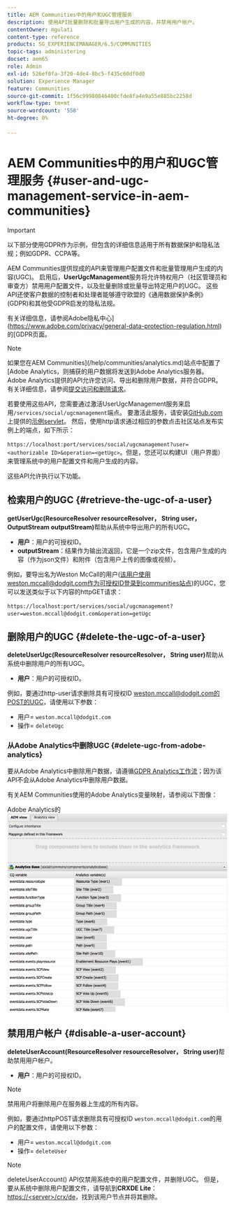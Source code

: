 ```yaml
---
title: AEM Communities中的用户和UGC管理服务
description: 使用API批量删除和批量导出用户生成的内容，并禁用用户帐户。
contentOwner: mgulati
content-type: reference
products: SG_EXPERIENCEMANAGER/6.5/COMMUNITIES
topic-tags: administering
docset: aem65
role: Admin
exl-id: 526ef0fa-3f20-4de4-8bc5-f435c60df0d0
solution: Experience Manager
feature: Communities
source-git-commit: 1f56c99980846400cfde8fa4e9a55e885bc2258d
workflow-type: tm+mt
source-wordcount: '558'
ht-degree: 0%

---
```


# AEM Communities中的用户和UGC管理服务 {#user-and-ugc-management-service-in-aem-communities}

>[!IMPORTANT]
>
>以下部分使用GDPR作为示例，但包含的详细信息适用于所有数据保护和隐私法规；例如GDPR、CCPA等。

AEM Communities提供现成的API来管理用户配置文件和批量管理用户生成的内容(UGC)。 启用后，**UserUgcManagement**&#x200B;服务将允许特权用户（社区管理员和审查方）禁用用户配置文件，以及批量删除或批量导出特定用户的UGC。 这些API还使客户数据的控制者和处理者能够遵守欧盟的《通用数据保护条例》(GDPR)和其他受GDPR启发的隐私法规。

有关详细信息，请参阅Adobe隐私中心](https://www.adobe.com/privacy/general-data-protection-regulation.html)的[GDPR页面。

>[!NOTE]
>
>如果您在AEM Communities](/help/communities/analytics.md)站点中配置了[Adobe Analytics，则捕获的用户数据将发送到Adobe Analytics服务器。 Adobe Analytics提供的API允许您访问、导出和删除用户数据，并符合GDPR。 有关详细信息，请参阅[提交访问和删除请求](https://experienceleague.adobe.com/docs/analytics/admin/data-governance/gdpr-submit-access-delete.html)。

若要使用这些API，您需要通过激活UserUgcManagement服务来启用`/services/social/ugcmanagement`端点。 要激活此服务，请安装[GitHub.com](https://github.com/Adobe-Marketing-Cloud/aem-communities-ugc-migration/tree/main/bundles/communities-ugc-management-servlet)上提供的[示例servlet](https://github.com/Adobe-Marketing-Cloud/aem-communities-ugc-migration/tree/main/bundles/communities-ugc-management-servlet)。 然后，使用http请求通过相应的参数点击社区站点发布实例上的端点，如下所示：

`https://localhost:port/services/social/ugcmanagement?user=<authorizable ID>&operation=<getUgc>`。但是，您还可以构建UI（用户界面）来管理系统中的用户配置文件和用户生成的内容。

这些API允许执行以下功能。

## 检索用户的UGC {#retrieve-the-ugc-of-a-user}

**getUserUgc(ResourceResolver resourceResolver， String user， OutputStream outputStream)**&#x200B;帮助从系统中导出用户的所有UGC。

* **用户**：用户的可授权ID。
* **outputStream**：结果作为输出流返回，它是一个zip文件，包含用户生成的内容（作为json文件）和附件（包含用户上传的图像或视频）。

例如，要导出名为Weston McCall的用户(该用户使用weston.mccall@dodgit.com作为可授权ID登录到communities站点)的UGC，您可以发送类似于以下内容的httpGET请求：

`https://localhost:port/services/social/ugcmanagement?user=weston.mccall@dodgit.com&operation=getUgc`

## 删除用户的UGC {#delete-the-ugc-of-a-user}

**deleteUserUgc(ResourceResolver resourceResolver， String user)**&#x200B;帮助从系统中删除用户的所有UGC。

* **用户**：用户的可授权ID。

例如，要通过http-user请求删除具有可授权ID weston.mccall@dodgit.com的POST的UGC，请使用以下参数：

* 用户= `weston.mccall@dodgit.com`
* 操作= `deleteUgc`

### 从Adobe Analytics中删除UGC {#delete-ugc-from-adobe-analytics}

要从Adobe Analytics中删除用户数据，请遵循[GDPR Analytics工作流](https://experienceleague.adobe.com/docs/analytics/admin/data-governance/an-gdpr-workflow.html)；因为该API不会从Adobe Analytics中删除用户数据。

有关AEM Communities使用的Adobe Analytics变量映射，请参阅以下图像：

Adobe Analytics的![AEM communities变量映射](assets/analytics-communities-mapping.png)

## 禁用用户帐户 {#disable-a-user-account}

**deleteUserAccount(ResourceResolver resourceResolver， String user)**&#x200B;帮助禁用用户帐户。

* **用户**：用户的可授权ID。

>[!NOTE]
>
>禁用用户将删除用户在服务器上生成的所有内容。

例如，要通过httpPOST请求删除具有可授权ID `weston.mccall@dodgit.com`的用户的配置文件，请使用以下参数：

* 用户= `weston.mccall@dodgit.com`
* 操作= `deleteUser`

>[!NOTE]
>
>deleteUserAccount() API仅禁用系统中的用户配置文件，并删除UGC。 但是，要从系统中删除用户配置文件，请导航到&#x200B;**CRXDE Lite**： [https://&lt;server>/crx/de](https://localhost:4502/crx/de)，找到该用户节点并将其删除。
